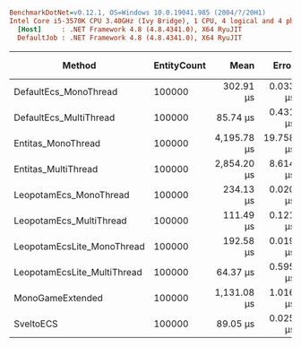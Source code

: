 ``` ini

BenchmarkDotNet=v0.12.1, OS=Windows 10.0.19041.985 (2004/?/20H1)
Intel Core i5-3570K CPU 3.40GHz (Ivy Bridge), 1 CPU, 4 logical and 4 physical cores
  [Host]     : .NET Framework 4.8 (4.8.4341.0), X64 RyuJIT
  DefaultJob : .NET Framework 4.8 (4.8.4341.0), X64 RyuJIT


```
|                      Method | EntityCount |        Mean |     Error |    StdDev | Ratio | RatioSD | Gen 0 | Gen 1 | Gen 2 | Allocated |
|---------------------------- |------------ |------------:|----------:|----------:|------:|--------:|------:|------:|------:|----------:|
|       DefaultEcs_MonoThread |      100000 |   302.91 μs |  0.033 μs |  0.026 μs |  1.00 |    0.00 |     - |     - |     - |         - |
|      DefaultEcs_MultiThread |      100000 |    85.74 μs |  0.431 μs |  0.382 μs |  0.28 |    0.00 |     - |     - |     - |         - |
|          Entitas_MonoThread |      100000 | 4,195.78 μs | 19.758 μs | 17.515 μs | 13.84 |    0.04 |     - |     - |     - |     128 B |
|         Entitas_MultiThread |      100000 | 2,854.20 μs |  8.614 μs |  8.058 μs |  9.42 |    0.03 |     - |     - |     - |     462 B |
|      LeopotamEcs_MonoThread |      100000 |   234.13 μs |  0.020 μs |  0.016 μs |  0.77 |    0.00 |     - |     - |     - |         - |
|     LeopotamEcs_MultiThread |      100000 |   111.49 μs |  0.121 μs |  0.114 μs |  0.37 |    0.00 |     - |     - |     - |         - |
|  LeopotamEcsLite_MonoThread |      100000 |   192.58 μs |  0.019 μs |  0.015 μs |  0.64 |    0.00 |     - |     - |     - |         - |
| LeopotamEcsLite_MultiThread |      100000 |    64.37 μs |  0.595 μs |  0.557 μs |  0.21 |    0.00 |     - |     - |     - |     105 B |
|            MonoGameExtended |      100000 | 1,131.08 μs |  1.016 μs |  0.901 μs |  3.73 |    0.00 |     - |     - |     - |     176 B |
|                   SveltoECS |      100000 |    89.05 μs |  0.025 μs |  0.019 μs |  0.29 |    0.00 |     - |     - |     - |         - |
